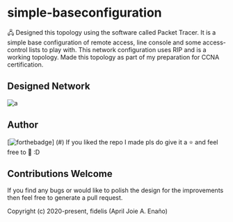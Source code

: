 # simple-baseconfiguration
🖧 Designed this topology using the software called Packet Tracer. It is a simple base configuration of remote access, line console and some access-control lists to play with. This network configuration uses RIP and is a working topology. Made this topology as part of my preparation for CCNA certification.

## Designed Network
![a](../master/simple-baseconf.png)


## Author
[![forthebadge](https://forthebadge.com/images/badges/contains-cat-gifs.svg)] (#)
If you liked the repo I made pls do give it a ⭐ and feel free to 🍴 :D

## Contributions Welcome
If you find any bugs or would like to polish the design for the improvements then feel free to generate a pull request.

Copyright (c) 2020-present, fidelis (April Joie A. Enaño)